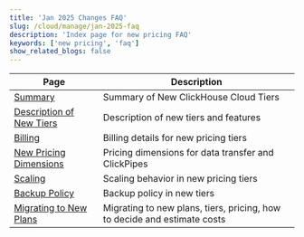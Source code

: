 ```yaml
---
title: 'Jan 2025 Changes FAQ'
slug: /cloud/manage/jan-2025-faq
description: 'Index page for new pricing FAQ'
keywords: ['new pricing', 'faq']
show_related_blogs: false
---
```


<!-- 
The following table of contents is autogenerated by https://github.com/ClickHouse/clickhouse-docs/blob/main/scripts/autogenerate-table-of-contents.sh
from YAML frontmatter fields title, slug, description. If you've found an error 
in the table of contents, please edit the frontmatter of the files directly.
-->
| Page | Description |
|-----|-----|
| [Summary](/docs/cloud/manage/jan-2025-faq/summary) | Summary of New ClickHouse Cloud Tiers |
| [Description of New Tiers](/docs/cloud/manage/jan-2025-faq/new-tiers) | Description of new tiers and features |
| [Billing](/docs/cloud/manage/jan-2025-faq/billing) | Billing details for new pricing tiers |
| [New Pricing Dimensions](/docs/cloud/manage/jan-2025-faq/pricing-dimensions) | Pricing dimensions for data transfer and ClickPipes |
| [Scaling](/docs/cloud/manage/jan-2025-faq/scaling) | Scaling behavior in new pricing tiers |
| [Backup Policy](/docs/cloud/manage/jan-2025-faq/backup) | Backup policy in new tiers |
| [Migrating to New Plans](/docs/cloud/manage/jan-2025-faq/plan-migrations) | Migrating to new plans, tiers, pricing, how to decide and estimate costs |
